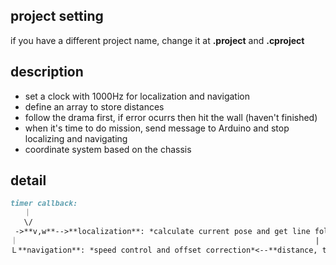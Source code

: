 ## project setting
if you have a different project name, change it at **.project** and **.cproject**
## description
* set a clock with 1000Hz for localization and navigation
* define an array to store distances
* follow the drama first, if error ocurrs then hit the wall (haven't finished)
* when it's time to do mission, send message to Arduino and stop localizing and navigating
* coordinate system based on the chassis
## detail
```md
timer callback:
   ｜
   \/
 ->**v,w**-->**localization**: *calculate current pose and get line following data*--
｜　　　　　　　　　　　　　　　　　　　　　　　　　　　　　　　　　　　　　　　　|
Ｌ**navigation**: *speed control and offset correction*<--**distance, theta**<-------

```